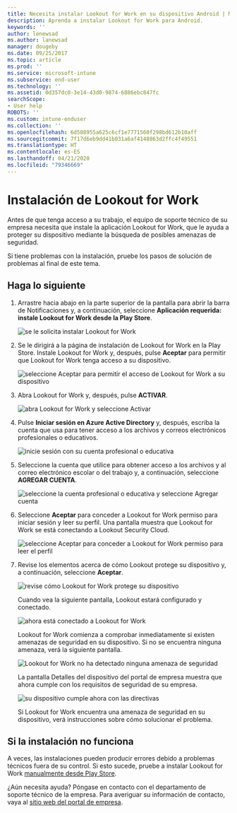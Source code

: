 ```yaml
---
title: Necesita instalar Lookout for Work en su dispositivo Android | Microsoft Docs
description: Aprenda a instalar Lookout for Work para Android.
keywords: ''
author: lenewsad
ms.author: lanewsad
manager: dougeby
ms.date: 09/25/2017
ms.topic: article
ms.prod: ''
ms.service: microsoft-intune
ms.subservice: end-user
ms.technology: ''
ms.assetid: 0d357dc0-3e14-43d0-9874-6886ebc847fc
searchScope:
- User help
ROBOTS: ''
ms.custom: intune-enduser
ms.collection: ''
ms.openlocfilehash: 6d588955a625c6cf1e7771560f298bd612b10aff
ms.sourcegitcommit: 7f17d6eb9dd41b031a6af4148863d2ffc4f49551
ms.translationtype: HT
ms.contentlocale: es-ES
ms.lasthandoff: 04/21/2020
ms.locfileid: "79346669"
---
```

# <a name="install-lookout-for-work"></a>Instalación de Lookout for Work

Antes de que tenga acceso a su trabajo, el equipo de soporte técnico de su empresa necesita que instale la aplicación Lookout for Work, que le ayuda a proteger su dispositivo mediante la búsqueda de posibles amenazas de seguridad.

Si tiene problemas con la instalación, pruebe los pasos de solución de problemas al final de este tema.

## <a name="what-you-need-to-do"></a>Haga lo siguiente

1. Arrastre hacia abajo en la parte superior de la pantalla para abrir la barra de Notificaciones y, a continuación, seleccione **Aplicación requerida: instale Lookout for Work desde la Play Store**.

   ![se le solicita instalar Lookout for Work](./media/lookout-required-app-install-android.png)

2. Se le dirigirá a la página de instalación de Lookout for Work en la Play Store. Instale Lookout for Work y, después, pulse **Aceptar** para permitir que Lookout for Work tenga acceso a su dispositivo.

   ![seleccione Aceptar para permitir el acceso de Lookout for Work a su dispositivo](./media/lookout-accept-store-permissions-android.png)

3. Abra Lookout for Work y, después, pulse **ACTIVAR**.

   ![abra Lookout for Work y seleccione Activar](./media/lookout-activate-button-android.png)

4. Pulse **Iniciar sesión en Azure Active Directory** y, después, escriba la cuenta que usa para tener acceso a los archivos y correos electrónicos profesionales o educativos.

   ![inicie sesión con su cuenta profesional o educativa](./media/lookout-sign-in-azure-android.png)

5. Seleccione la cuenta que utilice para obtener acceso a los archivos y al correo electrónico escolar o del trabajo y, a continuación, seleccione **AGREGAR CUENTA**.

   ![seleccione la cuenta profesional o educativa y seleccione Agregar cuenta](./media/lookout-pick-account-android.png)

6. Seleccione **Aceptar** para conceder a Lookout for Work permiso para iniciar sesión y leer su perfil. Una pantalla muestra que Lookout for Work se está conectando a Lookout Security Cloud.

   ![seleccione Aceptar para conceder a Lookout for Work permiso para leer el perfil](./media/lookout-needs-permission-to-view-profile-android.png)

7. Revise los elementos acerca de cómo Lookout protege su dispositivo y, a continuación, seleccione **Aceptar**.

   ![revise cómo Lookout for Work protege su dispositivo](./media/lookout-how-it-protects-your-device-android.png)

   Cuando vea la siguiente pantalla, Lookout estará configurado y conectado.

   ![ahora está conectado a Lookout for Work](./media/lookout-you-are-now-connected-android.png)

   Lookout for Work comienza a comprobar inmediatamente si existen amenazas de seguridad en su dispositivo. Si no se encuentra ninguna amenaza, verá la siguiente pantalla.

   ![Lookout for Work no ha detectado ninguna amenaza de seguridad](./media/lookout-scan-no-threats-found-android.png)

   La pantalla Detalles del dispositivo del portal de empresa muestra que ahora cumple con los requisitos de seguridad de su empresa.

    ![su dispositivo cumple ahora con las directivas](./media/mtd-device-now-compliant-android.png)

   Si Lookout for Work encuentra una amenaza de seguridad en su dispositivo, verá instrucciones sobre cómo solucionar el problema.

## <a name="if-the-installation-doesnt-work"></a>Si la instalación no funciona

A veces, las instalaciones pueden producir errores debido a problemas técnicos fuera de su control. Si esto sucede, pruebe a instalar Lookout for Work [manualmente desde Play Store](https://play.google.com/store/apps/details?id=com.lookout.enterprise).


¿Aún necesita ayuda? Póngase en contacto con el departamento de soporte técnico de la empresa. Para averiguar su información de contacto, vaya al [sitio web del portal de empresa](https://go.microsoft.com/fwlink/?linkid=2010980).

